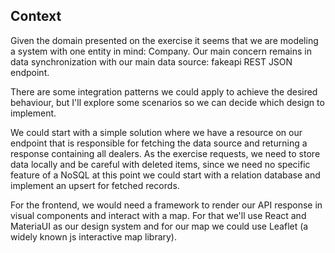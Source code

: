 ## Context

Given the domain presented on the exercise it seems that we are modeling a system with one entity in mind: Company.
Our main concern remains in data synchronization with our main data source: fakeapi REST JSON endpoint.

There are some integration patterns we could apply to achieve the desired behaviour, but I'll explore some scenarios so we can
decide which design to implement.

We could start with a simple solution where we have a resource on our endpoint that is responsible for fetching the data source and returning a response containing all dealers. As the exercise requests, we need to store data locally and be careful with deleted items, since we need no specific feature of a NoSQL at this point we could start with a relation database and implement an upsert for fetched records. 








For the frontend, we would need a framework to render our API response in visual components and interact with a map. For that we'll use React and MateriaUI as our design system and for our map we could use Leaflet (a widely known js interactive map library).
